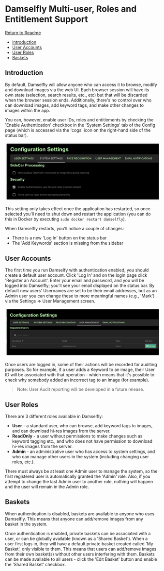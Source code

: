 # Damselfly Multi-user, Roles and Entitlement Support

[Return to Readme](../README.md)

  - [Introduction](#introduction)
  - [User Accounts](#user-accounts)
  - [User Roles](#user-roles)
  - [Baskets](#baskets)

## Introduction

By default, Damselfly will allow anyone who can access it to browse, modify and download images via the web UI. Each browser session
will have its own state (selection, search results, etc., etc) but that will be discarded when the browser session ends. Additionally,
there's no control over who can download images, add keyword tags, and make other changes to images within the app. 

You can, however, enable user IDs, roles and entitlements by checking the 'Enable Authentication' checkbox in the 'System Settings'
tab of the Config page (which is accessed via the 'cogs' icon on the right-hand side of the status bar). 

<img style="margin: 5px;" src="./System-Settings.jpg" alt="System Settings" width="600"/>

This setting only takes effect
once the application has restarted, so once selected you'll need to shut down and restart the application (you can do this in Docker
by executing `sudo docker restart damselfly`).

When Damselfly restarts, you'll notice a couple of changes:
* There is a new 'Log In' button on the status bar
* The 'Add Keywords' section is missing from the sidebar

## User Accounts

The first time you run Damselfy with authentication enabled, you should create a default user account. Click 'Log In' and on the 
login page click 'Register an Account'. Enter your email and password, and you will be logged into Damselfly; you'll see your 
email displayed on the status bar. By default new users' Usernames are set to be their email addresses, but as an Admin user you
can change these to more meaningful names (e.g., 'Mark') via the Settings => User Management screen.

<img style="margin: 5px;" src="./User-management.jpg" alt="User Management" width="600"/>

Once users are logged in, some of their actions will be recorded for auditing purposes. So for example, if a user adds a Keyword
to an image, their User ID will be associated with that operation - which means that it's possible to check why somebody added
an incorrect tag to an image (for example). 

> Note: User Audit reporting will be developed in a future release.

## User Roles

There are 3 different roles available in Damselfly:
* **User** - a standard user, who can browse, add keyword tags to images, and can download hi-res images from the server.
* **ReadOnly** - a user without permissions to make changes such as keyword tagging etc., and who does not have permission
  to download hi-res images from the server.
* **Admin** - an administrative user who has access to system settings, and who can manage other users in the system
  (including changing user roles, etc.).

There must always be at least one Admin user to manage the system, so the first registered user is automatically granted the 
'Admin' role. Also, if you attempt to change the last Admin user to another role, nothing will happen and the user will remain
in the Admin role. 

## Baskets

When authentication is disabled, baskets are available to anyone who uses Damselfly. This means that anyone can add/remove
images from any basket in the system.

Once authentication is enabled, private baskets can be associated with a user, or can be globally available (known as a 
'Shared Basket'). When a user first logs in, they will have a default private basket created called 'My Basket', only 
visible to them. This means that users can add/remove images from their own basket(s) without other users interfering with
them. Baskets can be made available to all users - click the 'Edit Basket' button and enable the 'Shared Basket' checkbox.
